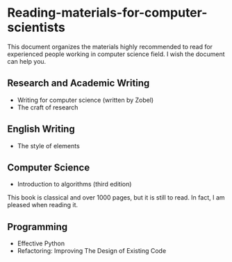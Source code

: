 # Reading-materials-for-computer-scientists

This document organizes the materials highly recommended to read for experienced people working in computer science field. I wish the document can help you.

## Research and Academic Writing

- Writing for computer science (written by Zobel)
- The craft of research

## English Writing

- The style of elements

## Computer Science

- Introduction to algorithms (third edition)

This book is classical and over 1000 pages, but it is still to read. In fact, I am pleased when reading it.

## Programming

- Effective Python
- Refactoring: Improving The Design of Existing Code
